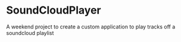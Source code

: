 # SoundCloudPlayer
A weekend project to create a custom application to play tracks off a soundcloud playlist
